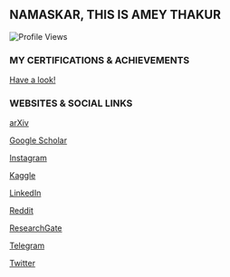 ## NAMASKAR, THIS IS AMEY THAKUR

<!--
**Amey-Thakur/Amey-Thakur** is a ✨ _special_ ✨ repository because its `README.md` (this file) appears on your GitHub profile.

Here are some ideas to get you started:

- 🔭 I’m currently working on ...
- 🌱 I’m currently learning ...
- 👯 I’m looking to collaborate on ...
- 🤔 I’m looking for help with ...
- 💬 Ask me about ...
- 📫 How to reach me: ...
- 😄 Pronouns: ...
- ⚡ Fun fact: ...
-->

![Profile Views](https://komarev.com/ghpvc/?username=Amey-Thakur&color=brightgreen&style=flat-square&label=PROFILE+VIEWS)

### MY CERTIFICATIONS & ACHIEVEMENTS

[Have a look!](https://github.com/Amey-Thakur/ACHIEVEMENTS#readme)

### WEBSITES & SOCIAL LINKS

[arXiv](https://arxiv.org/a/thakur_a_3.html)

[Google Scholar](https://scholar.google.com/citations?user=0inooPgAAAAJ)

[Instagram](https://www.instagram.com/iameythakur)

[Kaggle](https://www.kaggle.com/ameythakur20)

[LinkedIn](https://www.linkedin.com/in/amey-thakur/)

[Reddit](https://www.reddit.com/user/iameythakur)

[ResearchGate](https://www.researchgate.net/profile/Amey-Thakur)

[Telegram](https://t.me/ameythakur)

[Twitter](https://twitter.com/iameythakur)
